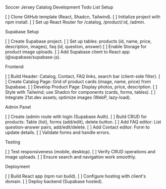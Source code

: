 Soccer Jersey Catalog Development Todo List
Setup

[ ] Clone GitHub template (React, Shadcn, Tailwind).
[ ] Initialize project with npm install.
[ ] Set up React Router for /catalog, /product/:id, /admin.

Supabase Setup

[ ] Create Supabase project.
[ ] Set up tables: products (id, name, price, description, images), faq (id, question, answer)
[ ] Enable Storage for product image uploads.
[ ] Add Supabase client to React app (@supabase/supabase-js).

Frontend

[ ] Build Header: Catalog, Contact, FAQ links, search bar (client-side filter).
[ ] Create Catalog Page: Grid of product cards (image, name, price) from Supabase.
[ ] Develop Product Page: Display photos, price, description.
[ ] Style with Tailwind; use Shadcn for components (cards, forms, tables).
[ ] Integrate 21st.dev assets; optimize images (WebP, lazy-load).

Admin Panel

[ ] Create /admin route with login (Supabase Auth).
[ ] Build CRUD for products: Table (list), forms (add/edit), delete button.
[ ] Add FAQ editor: List question-answer pairs, add/edit/delete.
[ ] Add Contact editor: Form to update details.
[ ] Validate forms and handle errors.

Testing

[ ] Test responsiveness (mobile, desktop).
[ ] Verify CRUD operations and image uploads.
[ ] Ensure search and navigation work smoothly.

Deployment

[ ] Build React app (npm run build).
[ ] Configure hosting with client's domain.
[ ] Deploy backend (Supabase hosted).

